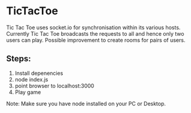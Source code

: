 TicTacToe
=========

Tic Tac Toe uses socket.io for synchronisation within its various hosts.
Currently Tic Tac Toe broadcasts the requests to all and hence only two users can play.
Possible improvement to create rooms for pairs of users.

Steps:
------

1. Install depenencies
2. node index.js
3. point browser to localhost:3000
4. Play game


Note: Make sure you have node installed on your PC or Desktop.
